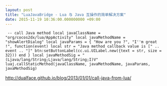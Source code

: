 ```yaml
---
layout: post
title: "LuaJavaBridge - Lua 与 Java 互操作的简单解决方案"
date: 2015-11-19 10:36:00.000000000 +09:00
---
```


` -- call Java method
                local javaClassName = "org/cocos2dx/lua/AppActivity"
                local javaMethodName = "showAlertDialog"
                local javaParams = {
                    "How are you ?",
                    "I''m great !",
                    function(event)
                        local str = "Java method callback value is [" .. event .. "]"
                        btn:setButtonLabel(cc.ui.UILabel.new({text = str, size = 32}))
                    end
                }
                local javaMethodSig = "(Ljava/lang/String;Ljava/lang/String;I)V"
                luaj.callStaticMethod(javaClassName, javaMethodName, javaParams, javaMethodSig)`


http://dualface.github.io/blog/2013/01/01/call-java-from-lua/